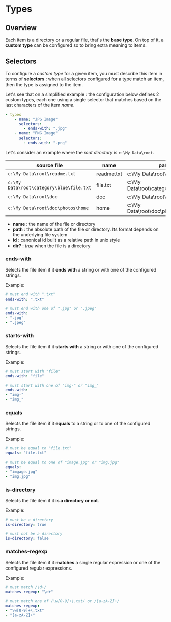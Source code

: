 # Types

## Overview

Each item is a directory or a regular file, that's the **base type**. On top of it, a **custom type** can be configured so to bring extra meaning to items.



## Selectors

To configure a *custom type* for a given item, you must describe this item in terms of **selectors** : when all selectors configured for a type match an item, then the type is assigned to the item.

Let's see that on a simplified example : the configuration below defines 2 custom types, each one using a single selector that matches based on the last characters of the item *name*.

```yaml
- types
    - name: "JPG Image"
      selectors:
        - ends-with: ".jpg"
    - name: "PNG Image"
      selectors:
        - ends-with: ".png"
```

Let's consider an example where the *root directory* is `c:\My Data\root`.

| source file                              | name       | path                                   | id                     | dir?  |
| ---------------------------------------- | ---------- | -------------------------------------- | ---------------------- | ----- |
| `c:\My Data\root\readme.txt`             | readme.txt | c:\My Data\root\readme.txt             | readme.txt             | false |
| `c:\My Data\root\category\blue\file.txt` | file.txt   | c:\My Data\root\category\blue\file.txt | category/blue/file.txt | false |
| `c:\My Data\root\doc`                    | doc        | c:\My Data\root\doc                    | doc                    | true  |
| `c:\My Data\root\doc\photos\home`        | home       | c:\My Data\root\doc\photos\home        | doc/photos/home        | true  |


- **name** : the name of the file or directory
- **path** : the absolute path of the file or directory. Its format depends on the underlying file system
- **id** : canonical id built as a relative path in unix style
- **dir?** : *true* when the file is a directory

### ends-with

Selects the file item if it **ends with** a string or with one of the configured strings.

Example:
```yaml
# must end with ".txt"
ends-with: ".txt"

# must end with one of ".jpg" or ".jpeg"
ends-with: 
- ".jpg"
- ".jpeg"
```

### starts-with

Selects the file item if it **starts with** a string or with one of the configured strings.

Example:
```yaml
# must start with "file"
ends-with: "file"

# must start with one of "img-" or "img_"
ends-with: 
- "img-"
- "img_"
```

### equals

Selects the file item if it **equals** to a string or to one of the configured strings.

Example:
```yaml
# must be equal to "file.txt"
equals: "file.txt"

# must be equal to one of "image.jpg" or "img.jpg"
equals: 
- "imgage.jpg"
- "img.jpg"
```


### is-directory

Selects the file item if it **is a directory or not**.

Example:
```yaml
# must be a directory
is-directory: true

# must not be a directory
is-directory: false
```


### matches-regexp

Selects the file item if it **matches** a single regular expression or one of the configured regular expressions.

Example:
```yaml
# must match /\d+/
matches-regexp: "\d+"

# must match one of /\w[0-9]+\.txt/ or /[a-zA-Z]+/
matches-regexp: 
- "\w[0-9]+\.txt"
- "[a-zA-Z]+"
```